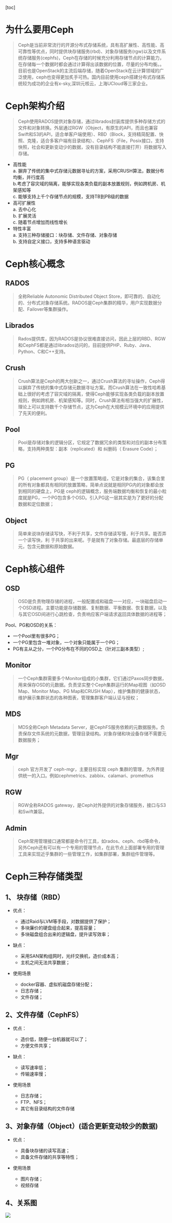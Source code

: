 [toc]
# 为什么要用Ceph
>Ceph是当前非常流行的开源分布式存储系统，具有高扩展性、高性能、高可靠性等优点，同时提供块存储服务(rbd)、对象存储服务(rgw)以及文件系统存储服务(cephfs)，Ceph在存储的时候充分利用存储节点的计算能力，在存储每一个数据时都会通过计算得出该数据的位置，尽量的分布均衡。。目前也是OpenStack的主流后端存储，随着OpenStack在云计算领域的广泛使用，ceph也变得更加炙手可热。国内目前使用ceph搭建分布式存储系统较为成功的企业有x-sky,深圳元核云，上海UCloud等三家企业。

# Ceph架构介绍
>Ceph使用RADOS提供对象存储，通过librados封装库提供多种存储方式的文件和对象转换。外层通过RGW（Object，有原生的API，而且也兼容Swift和S3的API，适合单客户端使用）、RBD（Block，支持精简配置、快照、克隆，适合多客户端有目录结构）、CephFS（File，Posix接口，支持快照，社会和更新变动少的数据，没有目录结构不能直接打开）将数据写入存储。
- 高性能  
a. 摒弃了传统的集中式存储元数据寻址的方案，采用CRUSH算法，数据分布均衡，并行度高  
b.考虑了容灾域的隔离，能够实现各类负载的副本放置规则，例如跨机房、机架感知等  
c. 能够支持上千个存储节点的规模，支持TB到PB级的数据  
- 高可扩展性  
a. 去中心化  
b. 扩展灵活  
c. 随着节点增加而线性增长  
- 特性丰富  
a. 支持三种存储接口：块存储、文件存储、对象存储  
b. 支持自定义接口，支持多种语言驱动  

# Ceph核心概念
## RADOS
>全称Reliable Autonomic Distributed Object Store，即可靠的、自动化的、分布式对象存储系统。RADOS是Ceph集群的精华，用户实现数据分配、Failover等集群操作。
## Librados
>Rados提供库，因为RADOS是协议很难直接访问，因此上层的RBD、RGW和CephFS都是通过librados访问的，目前提供PHP、Ruby、Java、Python、C和C++支持。
## Crush
>Crush算法是Ceph的两大创新之一，通过Crush算法的寻址操作，Ceph得以摒弃了传统的集中式存储元数据寻址方案。而Crush算法在一致性哈希基础上很好的考虑了容灾域的隔离，使得Ceph能够实现各类负载的副本放置规则，例如跨机房、机架感知等。同时，Crush算法有相当强大的扩展性，理论上可以支持数千个存储节点，这为Ceph在大规模云环境中的应用提供了先天的便利。
## Pool
>Pool是存储对象的逻辑分区，它规定了数据冗余的类型和对应的副本分布策略，支持两种类型：副本（replicated）和 纠删码（ Erasure Code）；
## PG
>PG（ placement group）是一个放置策略组，它是对象的集合，该集合里的所有对象都具有相同的放置策略，简单点说就是相同PG内的对象都会放到相同的硬盘上，PG是 ceph的逻辑概念，服务端数据均衡和恢复的最小粒度就是PG，一个PG包含多个OSD。引入PG这一层其实是为了更好的分配数据和定位数据；
## Object
>简单来说块存储读写快，不利于共享，文件存储读写慢，利于共享。能否弄一个读写快，利 于共享的出来呢。于是就有了对象存储。最底层的存储单元，包含元数据和原始数据。

# Ceph核心组件
## OSD
>OSD是负责物理存储的进程，一般配置成和磁盘一一对应，一块磁盘启动一个OSD进程。主要功能是存储数据、复制数据、平衡数据、恢复数据，以及与其它OSD间进行心跳检查，负责响应客户端请求返回具体数据的进程等；  

Pool、PG和OSD的关系：
* 一个Pool里有很多PG；  
* 一个PG里包含一堆对象，一个对象只能属于一个PG；  
* PG有主从之分，一个PG分布在不同的OSD上（针对三副本类型）;  

## Monitor
>一个Ceph集群需要多个Monitor组成的小集群，它们通过Paxos同步数据，用来保存OSD的元数据。负责坚实整个Ceph集群运行的Map视图（如OSD Map、Monitor Map、PG Map和CRUSH Map），维护集群的健康状态，维护展示集群状态的各种图表，管理集群客户端认证与授权；
## MDS
>MDS全称Ceph Metadata Server，是CephFS服务依赖的元数据服务。负责保存文件系统的元数据，管理目录结构。对象存储和块设备存储不需要元数据服务；
## Mgr
>ceph 官方开发了 ceph-mgr，主要目标实现 ceph 集群的管理，为外界提供统一的入口。例如cephmetrics、zabbix、calamari、promethus
## RGW
>RGW全称RADOS gateway，是Ceph对外提供的对象存储服务，接口与S3和Swift兼容。
## Admin
>Ceph常用管理接口通常都是命令行工具，如rados、ceph、rbd等命令，另外Ceph还有可以有一个专用的管理节点，在此节点上面部署专用的管理工具来实现近乎集群的一些管理工作，如集群部署，集群组件管理等。

# Ceph三种存储类型
## 1、 块存储（RBD）  

- 优点：
    * 通过Raid与LVM等手段，对数据提供了保护；
    * 多块廉价的硬盘组合起来，提高容量；
    * 多块磁盘组合出来的逻辑盘，提升读写效率；  

- 缺点：
    * 采用SAN架构组网时，光纤交换机，造价成本高；
    * 主机之间无法共享数据；
- 使用场景
    * docker容器、虚拟机磁盘存储分配；
    * 日志存储；
    * 文件存储；
    
## 2、文件存储（CephFS）
- 优点：
    * 造价低，随便一台机器就可以了；
    * 方便文件共享；

- 缺点：
    * 读写速率低；
    * 传输速率慢；
- 使用场景
    * 日志存储；
    * FTP、NFS；
    * 其它有目录结构的文件存储
## 3、对象存储（Object）(适合更新变动较少的数据)
- 优点：
    * 具备块存储的读写高速；
    * 具备文件存储的共享等特性；


- 使用场景
    * 图片存储；
    * 视频存储

## 4、关系图

![](../acess/ceph1.jpg)